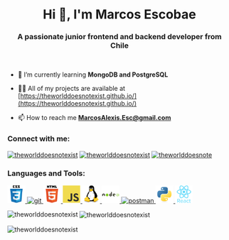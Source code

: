 <h1 align="center">Hi 👋, I'm Marcos Escobae</h1>
<h3 align="center">A passionate junior frontend and backend developer from Chile</h3>

<p align="left"> <a href="https://twitter.com/" target="blank"><img src="https://img.shields.io/twitter/follow/?logo=twitter&style=for-the-badge" alt="" /></a> </p>

- 🌱 I’m currently learning **MongoDB and PostgreSQL**

- 👨‍💻 All of my projects are available at [https://theworlddoesnotexist.github.io/](https://theworlddoesnotexist.github.io/)

- 📫 How to reach me **MarcosAlexis.Esc@gmail.com**

<h3 align="left">Connect with me:</h3>
<p align="left">
<a href="https://codepen.io/theworlddoesnotexist" target="blank"><img align="center" src="https://raw.githubusercontent.com/rahuldkjain/github-profile-readme-generator/master/src/images/icons/Social/codepen.svg" alt="theworlddoesnotexist" height="30" width="40" /></a>
<a href="https://codesandbox.com/theworlddoesnotexist" target="blank"><img align="center" src="https://raw.githubusercontent.com/rahuldkjain/github-profile-readme-generator/master/src/images/icons/Social/codesandbox.svg" alt="theworlddoesnotexist" height="30" width="40" /></a>
<a href="https://www.hackerrank.com/theworlddoesnote" target="blank"><img align="center" src="https://raw.githubusercontent.com/rahuldkjain/github-profile-readme-generator/master/src/images/icons/Social/hackerrank.svg" alt="theworlddoesnote" height="30" width="40" /></a>
</p>

<h3 align="left">Languages and Tools:</h3>
<p align="left"> <a href="https://www.w3schools.com/css/" target="_blank" rel="noreferrer"> <img src="https://raw.githubusercontent.com/devicons/devicon/master/icons/css3/css3-original-wordmark.svg" alt="css3" width="40" height="40"/> </a> <a href="https://git-scm.com/" target="_blank" rel="noreferrer"> <img src="https://www.vectorlogo.zone/logos/git-scm/git-scm-icon.svg" alt="git" width="40" height="40"/> </a> <a href="https://www.w3.org/html/" target="_blank" rel="noreferrer"> <img src="https://raw.githubusercontent.com/devicons/devicon/master/icons/html5/html5-original-wordmark.svg" alt="html5" width="40" height="40"/> </a> <a href="https://developer.mozilla.org/en-US/docs/Web/JavaScript" target="_blank" rel="noreferrer"> <img src="https://raw.githubusercontent.com/devicons/devicon/master/icons/javascript/javascript-original.svg" alt="javascript" width="40" height="40"/> </a> <a href="https://www.linux.org/" target="_blank" rel="noreferrer"> <img src="https://raw.githubusercontent.com/devicons/devicon/master/icons/linux/linux-original.svg" alt="linux" width="40" height="40"/> </a> <a href="https://nodejs.org" target="_blank" rel="noreferrer"> <img src="https://raw.githubusercontent.com/devicons/devicon/master/icons/nodejs/nodejs-original-wordmark.svg" alt="nodejs" width="40" height="40"/> </a> <a href="https://postman.com" target="_blank" rel="noreferrer"> <img src="https://www.vectorlogo.zone/logos/getpostman/getpostman-icon.svg" alt="postman" width="40" height="40"/> </a> <a href="https://www.python.org" target="_blank" rel="noreferrer"> <img src="https://raw.githubusercontent.com/devicons/devicon/master/icons/python/python-original.svg" alt="python" width="40" height="40"/> </a> <a href="https://reactjs.org/" target="_blank" rel="noreferrer"> <img src="https://raw.githubusercontent.com/devicons/devicon/master/icons/react/react-original-wordmark.svg" alt="react" width="40" height="40"/> </a> </p>

<p><img align="left" src="https://github-readme-stats.vercel.app/api/top-langs?username=theworlddoesnotexist&show_icons=true&locale=en&layout=compact" alt="theworlddoesnotexist" /></p>

<p>&nbsp;<img align="center" src="https://github-readme-stats.vercel.app/api?username=theworlddoesnotexist&show_icons=true&locale=en" alt="theworlddoesnotexist" /></p>

<p><img align="center" src="https://github-readme-streak-stats.herokuapp.com/?user=theworlddoesnotexist&" alt="theworlddoesnotexist" /></p>

